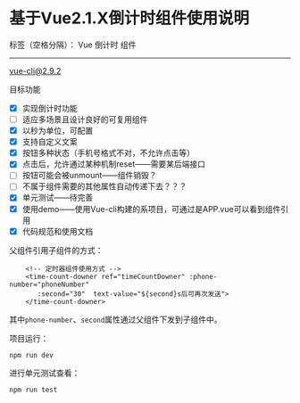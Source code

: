 ﻿# 基于Vue2.1.X倒计时组件使用说明

标签（空格分隔）： Vue 倒计时 组件

---

vue-cli@2.9.2

目标功能

- [x] 实现倒计时功能
- [ ] 适应多场景且设计良好的可复用组件
- [x] 以秒为单位，可配置
- [X] 支持自定义文案
- [X] 按钮多种状态（手机号格式不对，不允许点击等）
- [X] 点击后，允许通过某种机制reset——需要某后端接口
- [ ] 按钮可能会被unmount——组件销毁？
- [ ] 不属于组件需要的其他属性自动传递下去？？？
- [X] 单元测试——待完善
- [X] 使用demo——使用Vue-cli构建的系项目，可通过是APP.vue可以看到组件引用
- [X] 代码规范和使用文档

父组件引用子组件的方式：
```
    <!-- 定时器组件使用方式 -->
    <time-count-downer ref="timeCountDowner" :phone-number="phoneNumber"
       :second="30"  text-value="${second}s后可再次发送">
    </time-count-downer>
```
其中`phone-number`、`second`属性通过父组件下发到子组件中。

项目运行：
    
    npm run dev
进行单元测试查看：
    
    npm run test  





